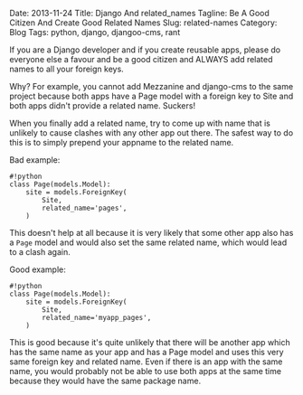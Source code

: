 Date: 2013-11-24
Title: Django And related_names
Tagline: Be A Good Citizen And Create Good Related Names
Slug: related-names
Category: Blog
Tags: python, django, djangoo-cms, rant

If you are a Django developer and if you create reusable apps, please
do everyone else a favour and be a good citizen and ALWAYS add related names to
all your foreign keys.

Why? For example, you cannot add Mezzanine and django-cms to the same project
because both apps have a Page model with a foreign key to Site and both apps
didn't provide a related name. Suckers!

When you finally add a related name, try to come up with name that is unlikely
to cause clashes with any other app out there. The safest way to do this is to
simply prepend your appname to the related name.

Bad example:

    #!python
    class Page(models.Model):
        site = models.ForeignKey(
            Site,
            related_name='pages',
        )

This doesn't help at all because it is very likely that some other app also
has a `Page` model and would also set the same related name, which would lead
to a clash again.

Good example:

    #!python
    class Page(models.Model):
        site = models.ForeignKey(
            Site,
            related_name='myapp_pages',
        )

This is good because it's quite unlikely that there will be another app which
has the same name as your app and has a Page model and uses this very same
foreign key and related name. Even if there is an app with the same name, you
would probably not be able to use both apps at the same time because they would 
have the same package name.
